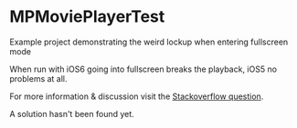 MPMoviePlayerTest
=================

Example project demonstrating the weird lockup when entering fullscreen mode

When run with iOS6 going into fullscreen breaks the playback, iOS5 no problems at all.

For more information & discussion visit the [Stackoverflow question](http://stackoverflow.com/questions/12602899/mpmovieplayercontroller-breaks-stops-after-going-to-fullscreen-in-ios6).

A solution hasn't been found yet.

